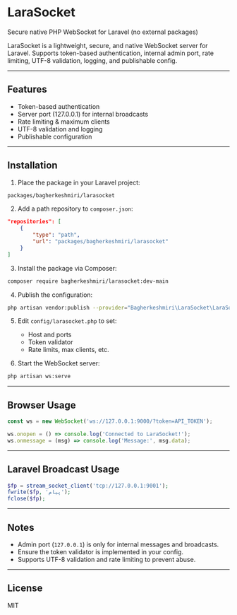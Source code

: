 # LaraSocket
Secure native PHP WebSocket for Laravel (no external packages)

LaraSocket is a lightweight, secure, and native WebSocket server for Laravel.
Supports token-based authentication, internal admin port, rate limiting, UTF-8 validation, logging, and publishable config.

---

## Features
- Token-based authentication
- Server port (127.0.0.1) for internal broadcasts
- Rate limiting & maximum clients
- UTF-8 validation and logging
- Publishable configuration

---

## Installation

1. Place the package in your Laravel project:
```bash
packages/bagherkeshmiri/larasocket
````

2. Add a path repository to `composer.json`:

```json
"repositories": [
    {
        "type": "path",
        "url": "packages/bagherkeshmiri/larasocket"
    }
]
```

3. Install the package via Composer:

```bash
composer require bagherkeshmiri/larasocket:dev-main
```

4. Publish the configuration:

```bash
php artisan vendor:publish --provider="Bagherkeshmiri\LaraSocket\LaraSocketServiceProvider" --tag=config
```

5. Edit `config/larasocket.php` to set:

    * Host and ports
    * Token validator
    * Rate limits, max clients, etc.

6. Start the WebSocket server:

```bash
php artisan ws:serve
```

---

## Browser Usage

```js
const ws = new WebSocket('ws://127.0.0.1:9000/?token=API_TOKEN');

ws.onopen = () => console.log('Connected to LaraSocket!');
ws.onmessage = (msg) => console.log('Message:', msg.data);
```

---

## Laravel Broadcast Usage

```php
$fp = stream_socket_client('tcp://127.0.0.1:9001');
fwrite($fp, 'پیام');
fclose($fp);
```

---

## Notes

* Admin port (`127.0.0.1`) is only for internal messages and broadcasts.
* Ensure the token validator is implemented in your config.
* Supports UTF-8 validation and rate limiting to prevent abuse.

---

## License

MIT

